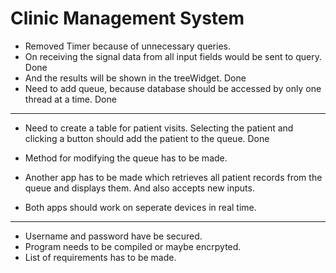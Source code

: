 # Clinic Management System

* Removed Timer because of unnecessary queries.
* On receiving the signal data from all input fields would be sent to query. Done
* And the results will be shown in the treeWidget. Done
* Need to add queue, because database should be accessed by only one thread at a time. Done

-----

* Need to create a table for patient visits.
Selecting the patient and clicking a button should add the patient to the queue. Done

* Method for modifying the queue has to be made.

* Another app has to be made which retrieves all patient records from the queue and displays them.
And also accepts new inputs.

* Both apps should work on seperate devices in real time.

-----
* Username and password have be secured.
* Program needs to be compiled or maybe encrpyted.
* List of requirements has to be made.
